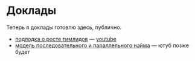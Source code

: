 # Доклады

Теперь я доклады готовлю здесь, публично.

- [подлодка о росте тимлидов](podlodka-2021-03-20.md) — [youtube](https://www.youtube.com/watch?v=-ZXhMJ4M9xI)
- [модель последовательного и параллельного найма](softwise-2021-03-24.md) — ютуб позже будет
